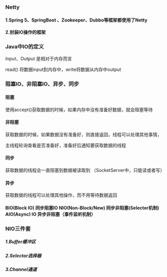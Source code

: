 ### Netty

#### 1.Spring 5、SpringBoot 、Zookeeper、Dubbo等框架都使用了Netty

**2.封装IO操作的框架**

### Java中IO的定义

Input、Output 是相对于内存而言 

read() 将数据input到内存中，write将数据从内存中output

### 阻塞IO、非阻塞IO、异步、同步

#### **阻塞**

使用accept()获取数据的时候，如果内存中没有准备好数据，就会阻塞等待

#### **非阻塞**

获取数据的时候，如果数据没有准备好，则直接返回，线程可以处理其他事情，

主线程轮询查看是否准备好，准备好后通知要获取数据的线程 

#### **同步**

获取数据的线程会一直阻塞到数据被读取到 （SocketServer中，只能读或者写） 

#### **异步**

获取数据的线程可以处理其他操作，而不用等待数据返回

#### BIO(Block IO) 同步阻塞IO NIO(Non-Block/New) 同步非阻塞(Selector机制)  AIO(Async) IO 异步非阻塞（事件监听机制）



### NIO三件套

##### 1.Buffer缓冲区





#####  2.Selector选择器





##### 3.Channel通道

